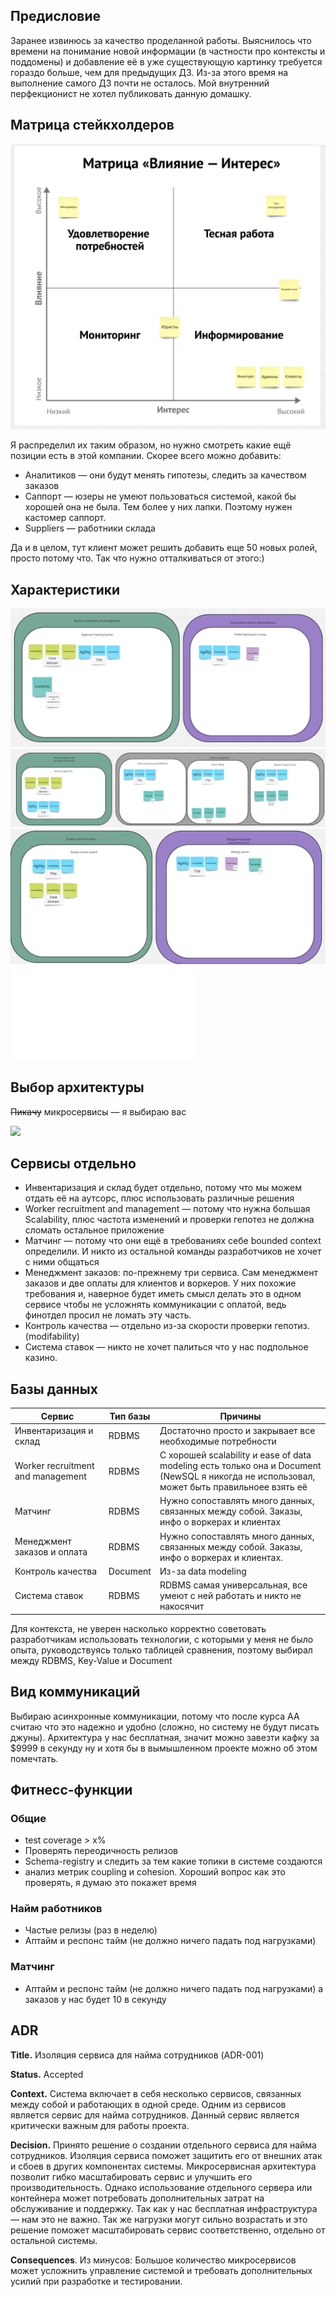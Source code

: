 ## Предисловие
Заранее извинюсь за качество проделанной работы.
Выяснилось что времени на понимание новой информации (в частности про контексты и поддомены) и добавление её в уже существующую картинку требуется гораздо больше, чем для предыдущих ДЗ. Из-за этого время на выполнение самого ДЗ почти не осталось.
Мой внутренний перфекционист не хотел публиковать данную домашку.

## Матрица стейкхолдеров
![](attachment/a1a0ade0725d852af547c2f7ef291477.png)

Я распределил их таким образом, но нужно смотреть какие ещё позиции есть в этой компании. Скорее всего можно добавить:
- Аналитиков — они будут менять гипотезы, следить за качеством заказов
- Саппорт — юзеры не умеют пользоваться системой, какой бы хорошей она не была. Тем более у них лапки. Поэтому нужен кастомер саппорт.
- Suppliers — работники склада

Да и в целом, тут клиент может решить добавить еще 50 новых ролей, просто потому что. Так что нужно отталкиваться от этого:)

## Характеристики

![](attachment/88eccf529805df53bdc77c47fa8421d1.png)
![](attachment/3392a070d117f7ce936f213304d40f21.png)
![](attachment/859dd4a7d5742468936fbcbd04e5c93a.png)
![](attachment/34771786f1c26137f3e9feab645e9ad6.pdf)

## Выбор архитектуры
~~Пикачу~~ микросервисы — я выбираю вас

![](attachment/3cd21042a825518f952047e5e4fba7f3.png)

## Сервисы отдельно
- Инвентаризация и склад будет отдельно, потому что мы можем отдать её на аутсорс, плюс использовать различные решения
- Worker recruitment and management — потому что нужна большая Scalability, плюс частота изменений и проверки гепотез не должна сломать остальное приложение
- Матчинг — потому что они ещё в требованиях себе bounded context определили. И никто из остальной команды разработчиков не хочет с ними общаться
- Менеджмент заказов: по-прежнему три сервиса. Сам менеджмент заказов и две оплаты для клиентов и воркеров. У них похожие требования и, наверное будет иметь смысл делать это в одном сервисе чтобы не усложнять коммуникации с оплатой, ведь финотдел просил не ломать эту часть.
- Контроль качества — отдельно из-за скорости проверки гепотиз. (modifability)
- Система ставок — никто не хочет палиться что у нас подпольное казино.


## Базы данных
| Сервис                            | Тип базы | Причины                                                                                                                                    |
| --------------------------------- | -------- | ------------------------------------------------------------------------------------------------------------------------------------------ |
| Инвентаризация и склад            | RDBMS    | Достаточно просто и закрывает все необходимые потребности                                                                                  |
| Worker recruitment and management | RDBMS    | С хорошей scalability и ease of data modeling есть только она и Document (NewSQL я никогда не использовал, может быть правильноее взять её |
| Матчинг                           | RDBMS    | Нужно сопоставлять много данных, связанных между собой. Заказы, инфо о воркерах и клиентах                                                 |
| Менеджмент заказов и оплата       | RDBMS    | Нужно сопоставлять много данных, связанных между собой. Заказы, инфо о воркерах и клиентах.                                                |
| Контроль качества                 | Document | Из-за data modeling                                                                                                                        |
| Система ставок                    | RDBMS    |  RDBMS самая универсальная, все умеют с ней работать и никто не накосячит                                                                                                                                           |
Для контекста, не уверен насколько корректно советовать разработчикам использовать технологии, с которыми у меня не было опыта, руководствуясь только таблицей сравнения, поэтому выбирал между RDBMS, Key-Value и Document

## Вид коммуникаций
Выбираю асинхронные коммуникации, потому что после курса АА считаю что это надежно и удобно (сложно, но систему не будут писать джуны). Архитектура у нас бесплатная, значит можно завезти кафку за $9999 в секунду ну и хотя бы в вымышленном проекте можно об этом помечтать.

## Фитнесс-функции
### Общие
- test coverage > x%
- Проверять переодичность релизов
- Schema-registry и следить за тем какие топики в системе создаются
- анализ метрик coupling и cohesion. Хороший вопрос как это проверять, я думаю это покажет время

### Найм работников
- Частые релизы (раз в неделю)
- Аптайм и респонс тайм (не должно ничего падать под нагрузками)

### Матчинг
- Аптайм и респонс тайм (не должно ничего падать под нагрузками) а заказов у нас будет 10 в секунду

## ADR

**Title.** Изоляция сервиса для найма сотрудников (ADR-001)

**Status.** Accepted

**Context.** Система включает в себя несколько сервисов, связанных между собой и работающих в одной среде. Одним из сервисов является сервис для найма сотрудников. Данный сервис является критически важным для работы проекта.

**Decision.** Принято решение о создании отдельного сервиса для найма сотрудников.
 Изоляция сервиса поможет защитить его от внешних атак и сбоев в других компонентах системы. Микросервисная архитектура позволит гибко масштабировать сервис и улучшить его производительность. Однако использование отдельного сервера или контейнера может потребовать дополнительных затрат на обслуживание и поддержку. Так как у нас бесплатная инфраструктура — нам это не важно. Так же нагрузки могут сильно возрастать и это решение поможет масштабировать сервис соответственно, отдельно от остальной системы.
 
**Consequences**.
Из минусов: Большое количество микросервисов может усложнить управление системой и требовать дополнительных усилий при разработке и тестировании.
